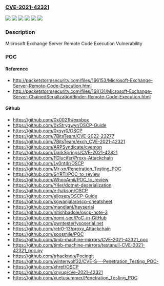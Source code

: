### [CVE-2021-42321](https://cve.mitre.org/cgi-bin/cvename.cgi?name=CVE-2021-42321)
![](https://img.shields.io/static/v1?label=Product&message=Microsoft%20Exchange%20Server%202016%20Cumulative%20Update%2021&color=blue)
![](https://img.shields.io/static/v1?label=Product&message=Microsoft%20Exchange%20Server%202016%20Cumulative%20Update%2022&color=blue)
![](https://img.shields.io/static/v1?label=Product&message=Microsoft%20Exchange%20Server%202019%20Cumulative%20Update%2010&color=blue)
![](https://img.shields.io/static/v1?label=Product&message=Microsoft%20Exchange%20Server%202019%20Cumulative%20Update%2011&color=blue)
![](https://img.shields.io/static/v1?label=Version&message=n%2Fa&color=blue)
![](https://img.shields.io/static/v1?label=Vulnerability&message=Remote%20Code%20Execution&color=brighgreen)

### Description

Microsoft Exchange Server Remote Code Execution Vulnerability

### POC

#### Reference
- http://packetstormsecurity.com/files/166153/Microsoft-Exchange-Server-Remote-Code-Execution.html
- http://packetstormsecurity.com/files/168131/Microsoft-Exchange-Server-ChainedSerializationBinder-Remote-Code-Execution.html

#### Github
- https://github.com/0x0021h/expbox
- https://github.com/0xStrygwyr/OSCP-Guide
- https://github.com/0xsyr0/OSCP
- https://github.com/7BitsTeam/CVE-2022-23277
- https://github.com/7BitsTeam/exch_CVE-2021-42321
- https://github.com/ARPSyndicate/cvemon
- https://github.com/DarkSprings/CVE-2021-42321
- https://github.com/FDlucifer/Proxy-Attackchain
- https://github.com/Ly0nt4r/OSCP
- https://github.com/Mr-xn/Penetration_Testing_POC
- https://github.com/SYRTI/POC_to_review
- https://github.com/WhooAmii/POC_to_review
- https://github.com/Y4er/dotnet-deserialization
- https://github.com/e-hakson/OSCP
- https://github.com/eljosep/OSCP-Guide
- https://github.com/kgwanjala/oscp-cheatsheet
- https://github.com/mandiant/heyserial
- https://github.com/nitishbadole/oscp-note-3
- https://github.com/nomi-sec/PoC-in-GitHub
- https://github.com/pwntester/ysoserial.net
- https://github.com/retr0-13/proxy_Attackchain
- https://github.com/soosmile/POC
- https://github.com/timb-machine-mirrors/CVE-2021-42321_poc
- https://github.com/timb-machine-mirrors/testanull-CVE-2021-42321_poc.py
- https://github.com/trhacknon/Pocingit
- https://github.com/winterwolf32/CVE-S---Penetration_Testing_POC-
- https://github.com/xhref/OSCP
- https://github.com/xnyuq/cve-2021-42321
- https://github.com/xuetusummer/Penetration_Testing_POC

